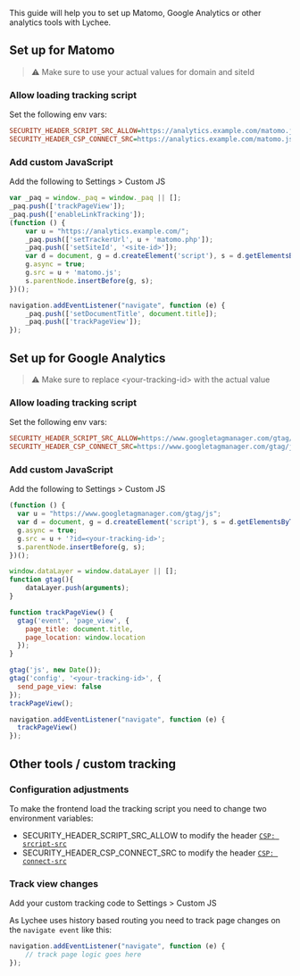 This guide will help you to set up Matomo, Google Analytics or other analytics tools with Lychee.

## Set up for Matomo

> ⚠️ Make sure to use your actual values for domain and siteId

### Allow loading tracking script

Set the following env vars:

```ini
SECURITY_HEADER_SCRIPT_SRC_ALLOW=https://analytics.example.com/matomo.js
SECURITY_HEADER_CSP_CONNECT_SRC=https://analytics.example.com/matomo.js
```

### Add custom JavaScript

Add the following to Settings > Custom JS

```javascript
var _paq = window._paq = window._paq || [];
_paq.push(['trackPageView']);
_paq.push(['enableLinkTracking']);
(function () {
    var u = "https://analytics.example.com/";
    _paq.push(['setTrackerUrl', u + 'matomo.php']);
    _paq.push(['setSiteId', '<site-id>']);
    var d = document, g = d.createElement('script'), s = d.getElementsByTagName('script')[0];
    g.async = true;
    g.src = u + 'matomo.js';
    s.parentNode.insertBefore(g, s);
})();

navigation.addEventListener("navigate", function (e) {
    _paq.push(['setDocumentTitle', document.title]);
    _paq.push(['trackPageView']);
});
```

## Set up for Google Analytics

> ⚠️ Make sure to replace &lt;your-tracking-id&gt; with the actual value

### Allow loading tracking script

Set the following env vars:

```ini
SECURITY_HEADER_SCRIPT_SRC_ALLOW=https://www.googletagmanager.com/gtag/js?id=<your-tracking-id>
SECURITY_HEADER_CSP_CONNECT_SRC=https://www.googletagmanager.com/gtag/js?id=<your-tracking-id>
```

### Add custom JavaScript

Add the following to Settings > Custom JS

```javascript
(function () {
  var u = "https://www.googletagmanager.com/gtag/js";
  var d = document, g = d.createElement('script'), s = d.getElementsByTagName('script')[0];
  g.async = true;
  g.src = u + '?id=<your-tracking-id>';
  s.parentNode.insertBefore(g, s);
})();

window.dataLayer = window.dataLayer || [];
function gtag(){
    dataLayer.push(arguments);
}

function trackPageView() {
  gtag('event', 'page_view', {
    page_title: document.title,
    page_location: window.location
  });
}

gtag('js', new Date());
gtag('config', '<your-tracking-id>', {
  send_page_view: false
});
trackPageView();

navigation.addEventListener("navigate", function (e) {
  trackPageView()
});
```

## Other tools / custom tracking

### Configuration adjustments

To make the frontend load the tracking script you need to change two environment variables:

- SECURITY_HEADER_SCRIPT_SRC_ALLOW to modify the
  header [`CSP: srcript-src`](https://developer.mozilla.org/en-US/docs/Web/HTTP/Headers/Content-Security-Policy/script-src)
- SECURITY_HEADER_CSP_CONNECT_SRC to modify the
  header [`CSP: connect-src`](https://developer.mozilla.org/en-US/docs/Web/HTTP/Headers/Content-Security-Policy/connect-src)

### Track view changes

Add your custom tracking code to Settings > Custom JS

As Lychee uses history based routing you need to track page changes on the `navigate event` like this:

```javascript
navigation.addEventListener("navigate", function (e) {
    // track page logic goes here
});
```

